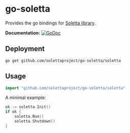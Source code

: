 # go-soletta #

Provides the go bindings for [Soletta library][1].

**Documentation:** [![GoDoc](https://godoc.org/github.com/solettaproject/go-soletta/soletta?status.svg)](https://godoc.org/github.com/solettaproject/go-soletta/soletta)

## Deployment ##

```
go get github.com/solettaproject/go-soletta/soletta
```

## Usage ##

```go
import "github.com/solettaproject/go-soletta/soletta"
```

A minimal example:

```go
ok := soletta.Init()
if ok {
    soletta.Run()
    soletta.Shutdown()
}
```

[1]: https://github.com/solettaproject/soletta
